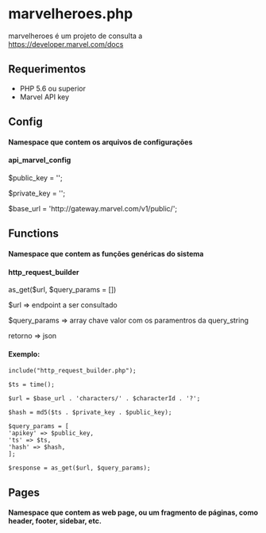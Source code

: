 # marvelheroes.php

marvelheroes é um projeto de consulta a https://developer.marvel.com/docs

<h2>Requerimentos</h2>
<ul>
<li>PHP 5.6 ou superior</li>
<li>Marvel API key</li>
</ul>

<h2>Config</h2>
<h4>Namespace que contem os arquivos de configurações</h4>
<h4>api_marvel_config</h4>
<p>$public_key = '';</p>
<p>$private_key = '';</p>
<p>$base_url = 'http://gateway.marvel.com/v1/public/';</p>

<h2>Functions</h2>
<h4>Namespace que contem as funções genéricas do sistema</h4>
<h4>http_request_builder</h4>
<p>as_get($url, $query_params = [])</p>
<p>$url => endpoint a ser consultado</p>
<p>$query_params => array chave valor com os paramentros da query_string</p>
<p>retorno => json</p>
<h4>Exemplo:</h4>

    include("http_request_builder.php");
    
    $ts = time();

    $url = $base_url . 'characters/' . $characterId . '?';
                
    $hash = md5($ts . $private_key . $public_key);
    
    $query_params = [
    'apikey' => $public_key,
    'ts' => $ts,
    'hash' => $hash,
    ];
        
    $response = as_get($url, $query_params);

<h2>Pages</h2>
<h4>Namespace que contem as web page, ou um fragmento de páginas, como header, footer, sidebar, etc.</h4>



